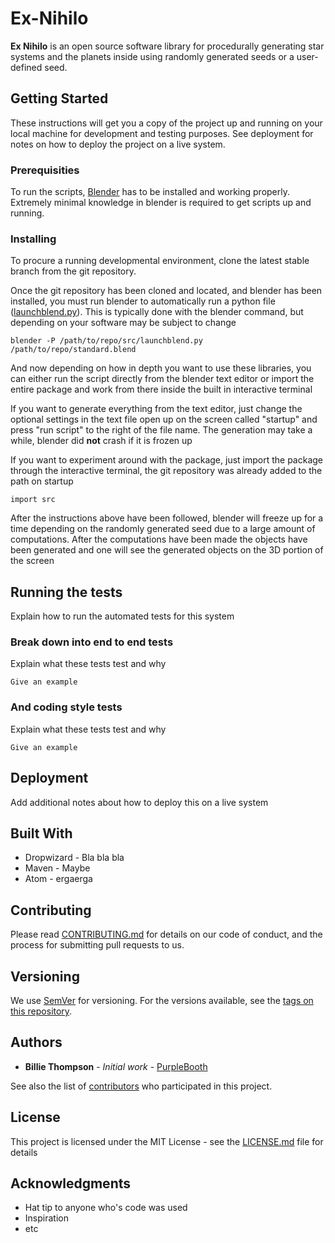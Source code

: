 # Ex-Nihilo

**Ex Nihilo** is an open source software library for procedurally generating star systems and the planets inside using randomly generated seeds or a user-defined seed. 

## Getting Started

These instructions will get you a copy of the project up and running on your local machine for development and testing purposes. See deployment for notes on how to deploy the project on a live system.

### Prerequisities

To run the scripts, [Blender](www.blender.org) has to be installed and working properly. Extremely minimal knowledge in blender is required to get scripts up and running.

### Installing

To procure a running developmental environment, clone the latest stable branch from the git repository.

Once the git repository has been cloned and located, and blender has been installed, you must run blender to automatically run a python file ([launchblend.py](src/launchblend.py)). This is typically done with the blender command, but depending on your software may be subject to change

```
blender -P /path/to/repo/src/launchblend.py /path/to/repo/standard.blend
```

And now depending on how in depth you want to use these libraries, you can either run the script directly from the blender text editor or import the entire package and work from there inside the built in interactive terminal

If you want to generate everything from the text editor, just change the optional settings in the text file open up on the screen called "startup" and press "run script" to the right of the file name. The generation may take a while, blender did **not** crash if it is frozen up

If you want to experiment around with the package, just import the package through the interactive terminal, the git repository was already added to the path on startup

```
import src
```

After the instructions above have been followed, blender will freeze up for a time depending on the randomly generated seed due to a large amount of computations. After the computations have been made the objects have been generated and one will see the generated objects on the 3D portion of the screen

## Running the tests

Explain how to run the automated tests for this system

### Break down into end to end tests

Explain what these tests test and why

```
Give an example
```

### And coding style tests

Explain what these tests test and why

```
Give an example
```

## Deployment

Add additional notes about how to deploy this on a live system

## Built With

* Dropwizard - Bla bla bla
* Maven - Maybe
* Atom - ergaerga

## Contributing

Please read [CONTRIBUTING.md](CONTRIBUTING.md) for details on our code of conduct, and the process for submitting pull requests to us.

## Versioning

We use [SemVer](http://semver.org/) for versioning. For the versions available, see the [tags on this repository](https://github.com/your/project/tags). 

## Authors

* **Billie Thompson** - *Initial work* - [PurpleBooth](https://github.com/PurpleBooth)

See also the list of [contributors](https://github.com/your/project/contributors) who participated in this project.

## License

This project is licensed under the MIT License - see the [LICENSE.md](LICENSE.md) file for details

## Acknowledgments

* Hat tip to anyone who's code was used
* Inspiration
* etc

